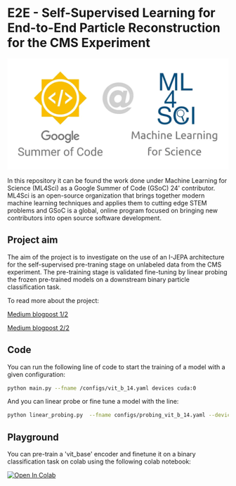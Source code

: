 # E2E - Self-Supervised Learning for End-to-End Particle Reconstruction for the CMS Experiment

![Alt text](https://github.com/3podi/ijepa_gsoc/blob/main/imgs/intro_img.jpg)

In this repository it can be found the work done under Machine Learning for Science (ML4Sci) as a Google Summer of Code (GSoC) 24' contributor. ML4Sci is an open-source organization that brings together modern machine learning techniques and applies them to cutting edge STEM problems and GSoC is a global, online program focused on bringing new contributors into open source software development.

## Project aim
The aim of the project is to investigate on the use of an I-JEPA architecture for the self-supervised pre-traning stage on unlabeled data from the CMS experiment. The pre-training stage is validated fine-tuning by linear probing the frozen pre-trained models on a downstream binary particle classification task.

To read more about the project:

[Medium blogpost 1/2](https://medium.com/@riccardotripodi/self-supervised-learning-for-end-to-end-particle-reconstruction-for-the-cms-experiment-1-2-6d4d14e8c45b)

[Medium blogpost 2/2](https://medium.com/@riccardotripodi/self-supervised-learning-for-end-to-end-particle-reconstruction-for-the-cms-experiment-2-2-9997aa51ca7d)

## Code
You can run the following line of code to start the training of a model with a given configuration:
```bash
python main.py --fname /configs/vit_b_14.yaml devices cuda:0
```
And you can linear probe or fine tune a model with the line:
```bash
python linear_probing.py  --fname configs/probing_vit_b_14.yaml --devices cuda:0
```

## Playground
You can pre-train a 'vit_base' encoder and finetune it on a binary classification task on colab using the following colab notebook:

[![Open In Colab](https://colab.research.google.com/assets/colab-badge.svg)](https://colab.research.google.com/github/3podi/ijepa_gsoc/blob/main/notebooks/train_notebook.ipynb)
